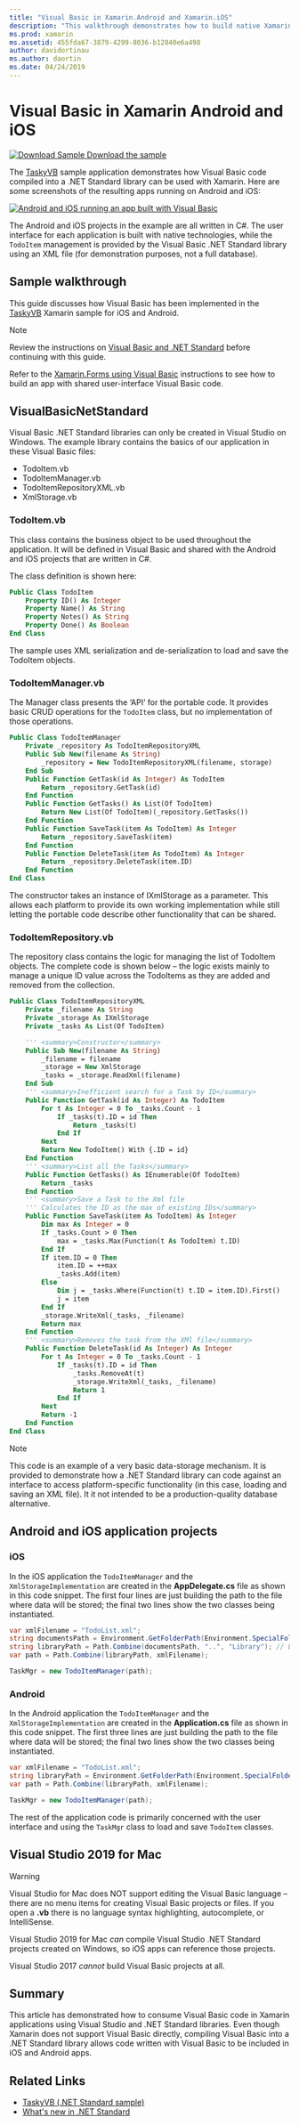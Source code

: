 ```yaml
---
title: "Visual Basic in Xamarin.Android and Xamarin.iOS"
description: "This walkthrough demonstrates how to build native Xamarin.iOS and Xamarin.Android apps that use business logic written in Visual Basic.NET."
ms.prod: xamarin
ms.assetid: 455fda67-3879-4299-8036-b12840e6a498
author: davidortinau
ms.author: daortin
ms.date: 04/24/2019
---
```


# Visual Basic in Xamarin Android and iOS

[![Download Sample](~/media/shared/download.png) Download the sample](https://docs.microsoft.com/samples/xamarin/mobile-samples/visualbasic-taskyvb/)

The [TaskyVB](/samples/xamarin/mobile-samples/visualbasic-taskyvb/) sample application demonstrates how Visual Basic code compiled into a .NET Standard library can be used with Xamarin. Here are some screenshots of the resulting apps running on Android and iOS:

 [![Android and iOS running an app built with Visual Basic](native-apps-images/simulators-sml.png)](native-apps-images/simulators.png#lightbox)

The Android and iOS projects in the example are all written in C#. The user interface for each application is built with native technologies, while the `TodoItem` management is provided by the Visual Basic .NET Standard library using an XML file (for demonstration purposes, not a full database).

## Sample walkthrough

This guide discusses how Visual Basic has been implemented in the
[TaskyVB](https://github.com/xamarin/mobile-samples/tree/master/VisualBasic/TaskyVB)
Xamarin sample for iOS and Android.

> [!NOTE]
> Review the instructions on [Visual Basic and .NET Standard](index.md) before continuing with this guide.
>
> Refer to the [Xamarin.Forms using Visual Basic](xamarin-forms.md) instructions to see how to build an app with shared user-interface Visual Basic code.

## VisualBasicNetStandard

Visual Basic .NET Standard libraries can only be created in Visual Studio on Windows.
The example library contains the basics of our application in these Visual Basic files:

- TodoItem.vb
- TodoItemManager.vb
- TodoItemRepositoryXML.vb
- XmlStorage.vb

### TodoItem.vb

This class contains the business object to be used throughout the application. It will be defined in Visual Basic and shared with the Android and iOS projects that are written in C#.

The class definition is shown here:

```vb
Public Class TodoItem
    Property ID() As Integer
    Property Name() As String
    Property Notes() As String
    Property Done() As Boolean
End Class
```

The sample uses XML serialization and de-serialization to load and save the TodoItem objects.

### TodoItemManager.vb

The Manager class presents the ‘API’ for the portable code. It provides basic CRUD operations for the `TodoItem` class, but no implementation of those operations.

```vb
Public Class TodoItemManager
    Private _repository As TodoItemRepositoryXML
    Public Sub New(filename As String)
        _repository = New TodoItemRepositoryXML(filename, storage)
    End Sub
    Public Function GetTask(id As Integer) As TodoItem
        Return _repository.GetTask(id)
    End Function
    Public Function GetTasks() As List(Of TodoItem)
        Return New List(Of TodoItem)(_repository.GetTasks())
    End Function
    Public Function SaveTask(item As TodoItem) As Integer
        Return _repository.SaveTask(item)
    End Function
    Public Function DeleteTask(item As TodoItem) As Integer
        Return _repository.DeleteTask(item.ID)
    End Function
End Class
```

The constructor takes an instance of IXmlStorage as a parameter. This allows each platform to provide its own working implementation while still letting the portable code describe other functionality that can be shared.

### TodoItemRepository.vb

The repository class contains the logic for managing the list of TodoItem objects. The complete code is shown below – the logic exists mainly to manage a unique ID value across the TodoItems as they are added and removed from the collection.

```vb
Public Class TodoItemRepositoryXML
    Private _filename As String
    Private _storage As IXmlStorage
    Private _tasks As List(Of TodoItem)

    ''' <summary>Constructor</summary>
    Public Sub New(filename As String)
        _filename = filename
        _storage = New XmlStorage
        _tasks = _storage.ReadXml(filename)
    End Sub
    ''' <summary>Inefficient search for a Task by ID</summary>
    Public Function GetTask(id As Integer) As TodoItem
        For t As Integer = 0 To _tasks.Count - 1
            If _tasks(t).ID = id Then
                Return _tasks(t)
            End If
        Next
        Return New TodoItem() With {.ID = id}
    End Function
    ''' <summary>List all the Tasks</summary>
    Public Function GetTasks() As IEnumerable(Of TodoItem)
        Return _tasks
    End Function
    ''' <summary>Save a Task to the Xml file
    ''' Calculates the ID as the max of existing IDs</summary>
    Public Function SaveTask(item As TodoItem) As Integer
        Dim max As Integer = 0
        If _tasks.Count > 0 Then
            max = _tasks.Max(Function(t As TodoItem) t.ID)
        End If
        If item.ID = 0 Then
            item.ID = ++max
            _tasks.Add(item)
        Else
            Dim j = _tasks.Where(Function(t) t.ID = item.ID).First()
            j = item
        End If
        _storage.WriteXml(_tasks, _filename)
        Return max
    End Function
    ''' <summary>Removes the task from the XMl file</summary>
    Public Function DeleteTask(id As Integer) As Integer
        For t As Integer = 0 To _tasks.Count - 1
            If _tasks(t).ID = id Then
                _tasks.RemoveAt(t)
                _storage.WriteXml(_tasks, _filename)
                Return 1
            End If
        Next
        Return -1
    End Function
End Class
```

> [!NOTE]
> This code is an example of a very basic data-storage mechanism.
> It is provided to demonstrate how a .NET Standard library can code
> against an interface to access platform-specific functionality
> (in this case, loading and saving an XML file). It it not intended to be
> a production-quality database alternative.

## Android and iOS application projects

### iOS

In the iOS application the `TodoItemManager` and the `XmlStorageImplementation` are created in the **AppDelegate.cs** file as shown in this code snippet. The first four lines are just building the path to the file where data will be stored; the final two lines show the two classes being instantiated.

```csharp
var xmlFilename = "TodoList.xml";
string documentsPath = Environment.GetFolderPath(Environment.SpecialFolder.Personal); // Documents folder
string libraryPath = Path.Combine(documentsPath, "..", "Library"); // Library folder
var path = Path.Combine(libraryPath, xmlFilename);

TaskMgr = new TodoItemManager(path);
```

### Android

In the Android application the `TodoItemManager` and the `XmlStorageImplementation` are created in the **Application.cs** file as shown in this code snippet. The first three lines are just building the path to the file where data will be stored; the final two lines show the two classes being instantiated.

```csharp
var xmlFilename = "TodoList.xml";
string libraryPath = Environment.GetFolderPath(Environment.SpecialFolder.Personal);
var path = Path.Combine(libraryPath, xmlFilename);

TaskMgr = new TodoItemManager(path);
```

The rest of the application code is primarily concerned with the user interface and using the `TaskMgr` class to load and save `TodoItem` classes.

## Visual Studio 2019 for Mac

> [!WARNING]
> Visual Studio for Mac does NOT support editing the Visual Basic language – there are no menu items for creating Visual Basic projects or files. If you open a **.vb** there is no language syntax highlighting, autocomplete, or IntelliSense.

Visual Studio 2019 for Mac _can_ compile Visual Studio .NET Standard projects created on Windows, so iOS apps can reference those projects.

Visual Studio 2017 _cannot_ build Visual Basic projects at all.

## Summary

This article has demonstrated how to consume Visual Basic code in Xamarin applications using Visual Studio and .NET Standard libraries. Even though Xamarin does not support Visual Basic directly, compiling Visual Basic into a .NET Standard library allows code written with Visual Basic to be included in iOS and Android apps.

## Related Links

- [TaskyVB (.NET Standard sample)](https://github.com/xamarin/mobile-samples/tree/master/VisualBasic/TaskyVB)
- [What's new in .NET Standard](/dotnet/standard/whats-new/whats-new-in-dotnet-standard?tabs=csharp)